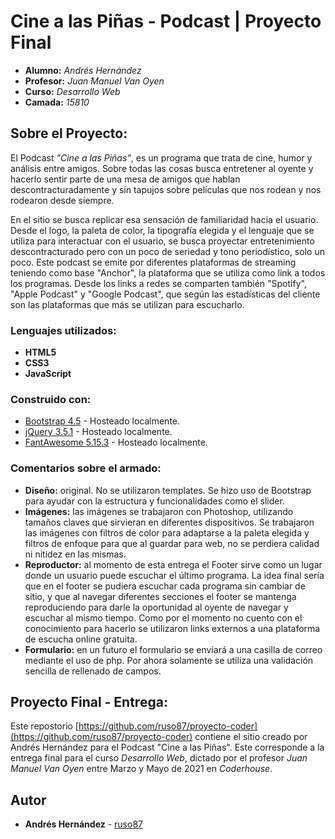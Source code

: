 # Cine a las Piñas - Podcast | Proyecto Final

* **Alumno:** _Andrés Hernández_
* **Profesor:** _Juan Manuel Van Oyen_
* **Curso:** _Desarrollo Web_
* **Camada:** _15810_

## Sobre el Proyecto:

El Podcast _"Cine a las Piñas"_, es un programa que trata de cine, humor y análisis entre amigos. Sobre todas las cosas busca entretener al oyente y hacerlo sentir parte de una mesa de amigos que hablan descontracturadamente y sin tapujos sobre películas que nos rodean y nos rodearon desde siempre.

En el sitio se busca replicar esa sensación de familiaridad hacia el usuario. Desde el logo, la paleta de color, la tipografía elegida y el lenguaje que se utiliza para interactuar con el usuario, se busca proyectar entretenimiento descontracturado pero con un poco de seriedad y tono periodístico, solo un poco. Este podcast se emite por diferentes plataformas de streaming teniendo como base "Anchor", la plataforma que se utiliza como link a todos los programas. Desde los links a redes se comparten también "Spotify", "Apple Podcast" y "Google Podcast", que según las estadísticas del cliente son las plataformas que más se utilizan para escucharlo.

### Lenguajes utilizados:

* **HTML5**
* **CSS3**
* **JavaScript**

### Construido con:

* [Bootstrap 4.5](https://getbootstrap.com/docs/4.5/getting-started/download/) - Hosteado localmente.
* [jQuery 3.5.1](https://code.jquery.com/jquery/) - Hosteado localmente.
* [FantAwesome 5.15.3](https://fontawesome.com/how-to-use/on-the-web/setup/hosting-font-awesome-yourself) - Hosteado localmente.

### Comentarios sobre el armado:

* **Diseño:** original. No se utilizaron templates. Se hizo uso de Bootstrap para ayudar con la estructura y funcionalidades como el slider.
* **Imágenes:** las imágenes se trabajaron con Photoshop, utilizando tamaños claves que sirvieran en diferentes dispositivos. Se trabajaron las imágenes con filtros de color para adaptarse a la paleta elegida y filtros de enfoque para que al guardar para web, no se perdiera calidad ni nitidez en las mismas.
* **Reproductor:** al momento de esta entrega el Footer sirve como un lugar donde un usuario puede escuchar el último programa. La idea final sería que en el footer se pudiera escuchar cada programa sin cambiar de sitio, y que al navegar diferentes secciones el footer se mantenga reproduciendo para darle la oportunidad al oyente de navegar y escuchar al mismo tiempo. Como por el momento no cuento con el conocimiento para hacerlo se utilizaron links externos a una plataforma de escucha online gratuita.
* **Formulario:** en un futuro el formulario se enviará a una casilla de correo mediante el uso de php. Por ahora solamente se utiliza una validación sencilla de rellenado de campos.

## Proyecto Final - Entrega:

Este repostorio [https://github.com/ruso87/proyecto-coder](https://github.com/ruso87/proyecto-coder) contiene el sitio creado por Andrés Hernández para el Podcast "Cine a las Piñas". Este corresponde a la entrega final para el curso _Desarrollo Web_, dictado por el profesor _Juan Manuel Van Oyen_ entre Marzo y Mayo de 2021 en _Coderhouse_.

## Autor

* **Andrés Hernández** - [ruso87](https://github.com/ruso87)
